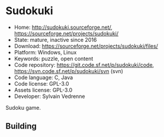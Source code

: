 # Sudokuki

- Home: http://sudokuki.sourceforge.net/, https://sourceforge.net/projects/sudokuki/
- State: mature, inactive since 2016
- Download: https://sourceforge.net/projects/sudokuki/files/
- Platform: Windows, Linux
- Keywords: puzzle, open content
- Code repository: https://git.code.sf.net/p/sudokuki/code, https://svn.code.sf.net/p/sudokuki/svn (svn)
- Code language: C, Java
- Code license: GPL-3.0
- Assets license: GPL-3.0
- Developer: Sylvain Vedrenne

Sudoku game.

## Building
